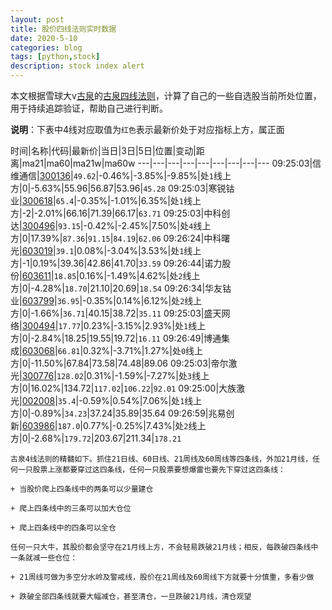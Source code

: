 ```yaml
---
layout: post
title: 股价四线法则实时数据
date: 2020-5-10
categories: blog
tags: [python,stock]
description: stock index alert
---
```



本文根据雪球大v[古泉](https://xueqiu.com/u/7148646888)的[古泉四线法则](https://xueqiu.com/7148646888/130498192)，计算了自己的一些自选股当前所处位置，用于持续追踪验证，帮助自己进行判断。

**说明**：下表中4线对应取值为`红色`表示最新价处于对应指标上方，属正面

时间|名称|代码|最新价|当日|3日|5日|位置|变动|距离|ma21|ma60|ma21w|ma60w
---|---|---|---|---|---|---|---|---
09:25:03|信维通信|[300136](https://xueqiu.com/S/SZ300136)|`49.62`|-0.46%|-3.85%|-9.85%|处`1`线上方|0|-5.63%|55.96|56.87|53.96|`45.28`
09:25:03|寒锐钴业|[300618](https://xueqiu.com/S/SZ300618)|`65.4`|-0.35%|-1.01%|6.35%|处`1`线上方|-2|-2.01%|66.16|71.39|66.17|`63.71`
09:25:03|中科创达|[300496](https://xueqiu.com/S/SZ300496)|`93.15`|-0.42%|-2.45%|7.50%|处`4`线上方|0|17.39%|`87.36`|`91.15`|`84.19`|`62.06`
09:26:24|中科曙光|[603019](https://xueqiu.com/S/SH603019)|`39.1`|0.08%|-3.04%|3.53%|处`1`线上方|-1|0.19%|39.36|42.86|41.70|`33.59`
09:26:44|诺力股份|[603611](https://xueqiu.com/S/SH603611)|`18.85`|0.16%|-1.49%|4.62%|处`2`线上方|0|-4.28%|`18.70`|21.10|20.69|`18.54`
09:26:34|华友钴业|[603799](https://xueqiu.com/S/SH603799)|`36.95`|-0.35%|0.14%|6.12%|处`2`线上方|0|-1.66%|`36.71`|40.15|38.72|`35.11`
09:25:03|盛天网络|[300494](https://xueqiu.com/S/SZ300494)|`17.77`|0.23%|-3.15%|2.93%|处`1`线上方|0|-2.84%|18.25|19.55|19.72|`16.11`
09:26:49|博通集成|[603068](https://xueqiu.com/S/SH603068)|`66.81`|0.32%|-3.71%|1.27%|处`0`线上方|0|-11.50%|67.84|73.58|74.48|89.06
09:25:03|帝尔激光|[300776](https://xueqiu.com/S/SZ300776)|`128.02`|0.31%|-1.59%|-7.27%|处`3`线上方|0|16.02%|134.72|`117.02`|`106.22`|`92.01`
09:25:00|大族激光|[002008](https://xueqiu.com/S/SZ002008)|`35.4`|-0.59%|0.54%|7.06%|处`1`线上方|0|-0.89%|`34.23`|37.24|35.89|35.64
09:26:59|兆易创新|[603986](https://xueqiu.com/S/SH603986)|`187.0`|0.77%|-0.25%|7.43%|处`2`线上方|0|-2.68%|`179.72`|203.67|211.34|`178.21`

```
古泉4线法则的精髓如下。抓住21日线、60日线、21周线及60周线等四条线，外加21月线，任何一只股票上涨都要穿过这四条线，任何一只股票要想爆雷也要先下穿过这四条线：

+ 当股价爬上四条线中的两条可以少量建仓

+ 爬上四条线中的三条可以加大仓位

+ 爬上四条线中的四条可以全仓

任何一只大牛，其股价都会坚守在21月线上方，不会轻易跌破21月线；相反，每跌破四条线中一条就减一些仓位：

+ 21周线可做为多空分水岭及警戒线，股价在21周线及60周线下方就要十分慎重，多看少做

+ 跌破全部四条线就要大幅减仓，甚至清仓，一旦跌破21月线，清仓观望
```
